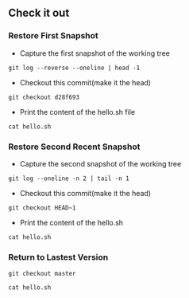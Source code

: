
## Check it out
### Restore First Snapshot
* Capture the first snapshot of the working tree
```
git log --reverse --oneline | head -1
```
* Checkout this commit(make it the head)
```
git checkout d28f693
```
* Print the content of the hello.sh file
```
cat hello.sh
```
### Restore Second Recent Snapshot
* Capture the second snapshot of the working tree
```
git log --oneline -n 2 | tail -n 1
```
* Checkout this commit(make it the head)
```
git checkout HEAD~1
```
* Print the content of the hello.sh
```
cat hello.sh
```
### Return to Lastest Version
```
git checkout master
```
```
cat hello.sh
```